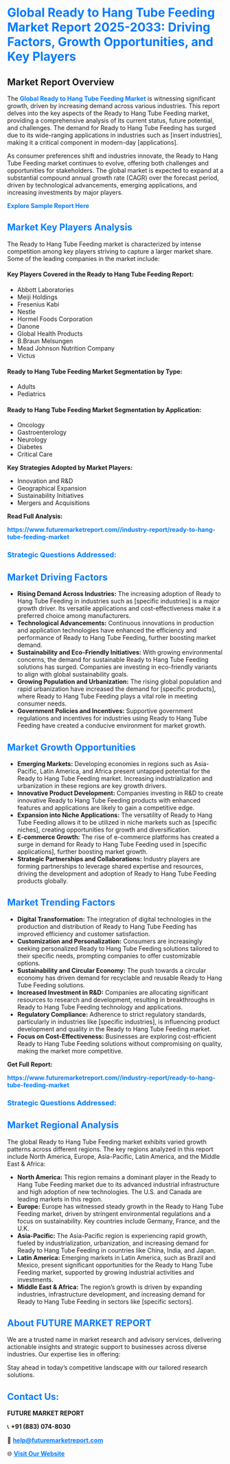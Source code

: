 <h1 style="color: #007BFF;">Global Ready to Hang Tube Feeding Market Report 2025-2033: Driving Factors, Growth Opportunities, and Key Players</h1>

<section id="overview">
<h2>Market Report Overview</h2>
<p>The <a href="https://www.futuremarketreport.com//industry-report/ready-to-hang-tube-feeding-market" style="color: #007BFF; text-decoration: none;"><strong>Global Ready to Hang Tube Feeding Market</strong></a> is witnessing significant growth, driven by increasing demand across various industries. This report delves into the key aspects of the Ready to Hang Tube Feeding market, providing a comprehensive analysis of its current status, future potential, and challenges. The demand for Ready to Hang Tube Feeding has surged due to its wide-ranging applications in industries such as [insert industries], making it a critical component in modern-day [applications].</p>
<p>As consumer preferences shift and industries innovate, the Ready to Hang Tube Feeding market continues to evolve, offering both challenges and opportunities for stakeholders. The global market is expected to expand at a substantial compound annual growth rate (CAGR) over the forecast period, driven by technological advancements, emerging applications, and increasing investments by major players.</p>
</section>

<section id="overview">
<p><a href="https://www.futuremarketreport.com//request-sample/reportId=77643" style="color: #007BFF; text-decoration: none;"><strong>Explore Sample Report Here</strong></a></p>
</section>

<section id="key-players">
<h2 style="color: #007BFF;">Market Key Players Analysis</h2>
<p>The Ready to Hang Tube Feeding market is characterized by intense competition among key players striving to capture a larger market share. Some of the leading companies in the market include:</p>
<h4>Key Players Covered in the Ready to Hang Tube Feeding Report:</h4>
<ul><li>Abbott Laboratories</li><li>Meiji Holdings</li><li>Fresenius Kabi</li><li>Nestle</li><li>Hormel Foods Corporation</li><li>Danone</li><li>Global Health Products</li><li>B.Braun Melsungen</li><li>Mead Johnson Nutrition Company</li><li>Victus</li></ul>
<h4>Ready to Hang Tube Feeding Market Segmentation by Type:</h4>
<ul><li>Adults</li><li>Pediatrics</li></ul>

<h4>Ready to Hang Tube Feeding Market Segmentation by Application:</h4>
<ul><li>Oncology</li><li>Gastroenterology</li><li>Neurology</li><li>Diabetes</li><li>Critical Care</li></ul>
<p><strong>Key Strategies Adopted by Market Players:</strong></p>
<ul>
<li>Innovation and R&D</li>
<li>Geographical Expansion</li>
<li>Sustainability Initiatives</li>
<li>Mergers and Acquisitions</li>
</ul>
</section>

<section>
<p><strong>Read Full Analysis: </strong></p><a href="https://www.futuremarketreport.com//industry-report/ready-to-hang-tube-feeding-market" style="color: #007BFF; text-decoration: none;"><strong>https://www.futuremarketreport.com//industry-report/ready-to-hang-tube-feeding-market</strong></a>
<h3 style="color: #007BFF;">Strategic Questions Addressed:</h3>
</section>

<section id="driving-factors">
<h2 style="color: #007BFF;">Market Driving Factors</h2>
<ul>
<li><strong>Rising Demand Across Industries:</strong> The increasing adoption of Ready to Hang Tube Feeding in industries such as [specific industries] is a major growth driver. Its versatile applications and cost-effectiveness make it a preferred choice among manufacturers.</li>
<li><strong>Technological Advancements:</strong> Continuous innovations in production and application technologies have enhanced the efficiency and performance of Ready to Hang Tube Feeding, further boosting market demand.</li>
<li><strong>Sustainability and Eco-Friendly Initiatives:</strong> With growing environmental concerns, the demand for sustainable Ready to Hang Tube Feeding solutions has surged. Companies are investing in eco-friendly variants to align with global sustainability goals.</li>
<li><strong>Growing Population and Urbanization:</strong> The rising global population and rapid urbanization have increased the demand for [specific products], where Ready to Hang Tube Feeding plays a vital role in meeting consumer needs.</li>
<li><strong>Government Policies and Incentives:</strong> Supportive government regulations and incentives for industries using Ready to Hang Tube Feeding have created a conducive environment for market growth.</li>
</ul>
</section>

<section id="growth-opportunities">
<h2 style="color: #007BFF;">Market Growth Opportunities</h2>
<ul>
<li><strong>Emerging Markets:</strong> Developing economies in regions such as Asia-Pacific, Latin America, and Africa present untapped potential for the Ready to Hang Tube Feeding market. Increasing industrialization and urbanization in these regions are key growth drivers.</li>
<li><strong>Innovative Product Development:</strong> Companies investing in R&D to create innovative Ready to Hang Tube Feeding products with enhanced features and applications are likely to gain a competitive edge.</li>
<li><strong>Expansion into Niche Applications:</strong> The versatility of Ready to Hang Tube Feeding allows it to be utilized in niche markets such as [specific niches], creating opportunities for growth and diversification.</li>
<li><strong>E-commerce Growth:</strong> The rise of e-commerce platforms has created a surge in demand for Ready to Hang Tube Feeding used in [specific applications], further boosting market growth.</li>
<li><strong>Strategic Partnerships and Collaborations:</strong> Industry players are forming partnerships to leverage shared expertise and resources, driving the development and adoption of Ready to Hang Tube Feeding products globally.</li>
</ul>
</section>

<section id="trending-factors">
<h2 style="color: #007BFF;">Market Trending Factors</h2>
<ul>
<li><strong>Digital Transformation:</strong> The integration of digital technologies in the production and distribution of Ready to Hang Tube Feeding has improved efficiency and customer satisfaction.</li>
<li><strong>Customization and Personalization:</strong> Consumers are increasingly seeking personalized Ready to Hang Tube Feeding solutions tailored to their specific needs, prompting companies to offer customizable options.</li>
<li><strong>Sustainability and Circular Economy:</strong> The push towards a circular economy has driven demand for recyclable and reusable Ready to Hang Tube Feeding solutions.</li>
<li><strong>Increased Investment in R&D:</strong> Companies are allocating significant resources to research and development, resulting in breakthroughs in Ready to Hang Tube Feeding technology and applications.</li>
<li><strong>Regulatory Compliance:</strong> Adherence to strict regulatory standards, particularly in industries like [specific industries], is influencing product development and quality in the Ready to Hang Tube Feeding market.</li>
<li><strong>Focus on Cost-Effectiveness:</strong> Businesses are exploring cost-efficient Ready to Hang Tube Feeding solutions without compromising on quality, making the market more competitive.</li>
</ul>
</section>

<section>
<p><strong>Get Full Report: </strong></p><a href="https://www.futuremarketreport.com//industry-report/ready-to-hang-tube-feeding-market" style="color: #007BFF; text-decoration: none;"><strong>https://www.futuremarketreport.com//industry-report/ready-to-hang-tube-feeding-market</strong></a>
<h3 style="color: #007BFF;">Strategic Questions Addressed:</h3>
</section>


<section id="regional-analysis">
<h2 style="color: #007BFF;">Market Regional Analysis</h2>
<p>The global Ready to Hang Tube Feeding market exhibits varied growth patterns across different regions. The key regions analyzed in this report include North America, Europe, Asia-Pacific, Latin America, and the Middle East & Africa:</p>
<ul>
<li><strong>North America:</strong> This region remains a dominant player in the Ready to Hang Tube Feeding market due to its advanced industrial infrastructure and high adoption of new technologies. The U.S. and Canada are leading markets in this region.</li>
<li><strong>Europe:</strong> Europe has witnessed steady growth in the Ready to Hang Tube Feeding market, driven by stringent environmental regulations and a focus on sustainability. Key countries include Germany, France, and the U.K.</li>
<li><strong>Asia-Pacific:</strong> The Asia-Pacific region is experiencing rapid growth, fueled by industrialization, urbanization, and increasing demand for Ready to Hang Tube Feeding in countries like China, India, and Japan.</li>
<li><strong>Latin America:</strong> Emerging markets in Latin America, such as Brazil and Mexico, present significant opportunities for the Ready to Hang Tube Feeding market, supported by growing industrial activities and investments.</li>
<li><strong>Middle East & Africa:</strong> The region’s growth is driven by expanding industries, infrastructure development, and increasing demand for Ready to Hang Tube Feeding in sectors like [specific sectors].</li>
</ul>
</section>

<footer>
<h2 style="color: #007BFF;">About FUTURE MARKET REPORT</h2>
<p>We are a trusted name in market research and advisory services, delivering actionable insights and strategic support to businesses across diverse industries. Our expertise lies in offering:</p>

<p>Stay ahead in today’s competitive landscape with our tailored research solutions.</p>

<h2 style="color: #007BFF;">Contact Us:</h2>
<p><strong>FUTURE MARKET REPORT</strong></p>
<p>📞 <strong>+91 (883) 074-8030</strong></p>
<p>📧 <strong><a href="mailto:help@futuremarketreport.com" style="color: #007BFF;">help@futuremarketreport.com</a></strong></p>
<p>🌐 <strong><a href="https://www.futuremarketreport.com/" style="color: #007BFF;">Visit Our Website</a></strong></p>
</footer>